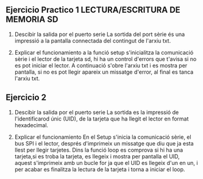 ## Ejercicio Practico 1  LECTURA/ESCRITURA  DE MEMORIA SD

1. Descibir la salida por el puerto serie 
La sortida del port sèrie és una impressió a la pantalla connectada del contingut de l'arxiu txt.

2. Explicar el funcionamiento 
a la funció setup s'inicialitza la comunicació sèrie i el lector de la tarjeta sd, hi ha un control d'errors que t'avisa si no es pot iniciar el lector. A continuació s'obre l'arxiu txt i es mostra per pantalla, si no es pot llegir apareix un missatge d'error, al final es tanca l'arxiu txt.

## Ejercicio 2

1. Descibir la salida por el puerto serie 
La sortida es la impressió de l'identificarod únic (UID), de la tarjeta que ha llegit el lector en format hexadecimal.

2. Explicar el funcionamiento 
En el Setup s'inicia la comunicació sèrie, el bus SPI i el lector, després d'imprimeix un missatge que diu que ja esta llest per llegir tarjetes.
Dins la funció loop es comprova si hi ha una tarjeta,si es troba la tarjeta, es llegeix i mostra per pantalla el UID, aquest s'imprimeix amb un bucle for ja que el UID es llegeix d'un en un, i per acabar es finalitza la lectura de la tarjeta i torna a iniciar el loop.